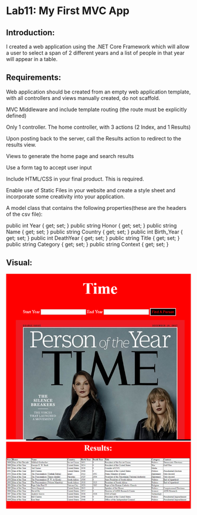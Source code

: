 # Lab11: My First MVC App

## Introduction:

I created a web application using the .NET Core Framework which will allow a user to select a span of 2 different years and a list of people in that year will appear in a table.

## Requirements: 

Web application should be created from an empty web application template, with all controllers and views manually created, do not scaffold.

MVC Middleware and include template routing (the route must be explicitly defined)

Only 1 controller. The home controller, with 3 actions (2 Index, and 1 Results)

Upon posting back to the server, call the Results action to redirect to the results view.

Views to generate the home page and search results

Use a form tag to accept user input

Include HTML/CSS in your final product. This is required.

Enable use of Static Files in your website and create a style sheet and incorporate some creativity into your application.

A model class that contains the following properties(these are the headers of the csv file):

public int Year { get; set; }
public string Honor { get; set; }
public string Name { get; set; }
public string Country { get; set; }
public int Birth_Year { get; set; }
public int DeathYear { get; set; }
public string Title { get; set; }
public string Category { get; set; }
public string Context { get; set; }

## Visual: 
![times magazine](https://github.com/trecain/Lab11_MVCApplication/blob/master/assets/imageOne.PNG)
![times magazine](https://github.com/trecain/Lab11_MVCApplication/blob/master/assets/results.PNG)
